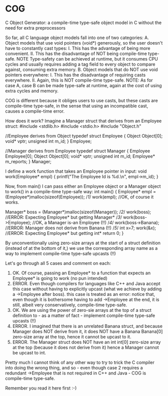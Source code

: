 # COG
C Object Generator: a compile-time type-safe object model in C without the need for extra preprocessors

So far, all C language object models fall into one of two categories:
A. Object models that use void pointers (void*) generously, so the user doesn't have to constantly cast types:
  I. This has the advantage of being more convenient.
  II. This has the disadvantage of NOT being compile-time type-safe.
  NOTE Type-safety can be achieved at runtime, but it consumes CPU cycles and usually requires adding a tag field to every object to compare against, consuming extra memory.
B. Object models that do NOT use void pointers everywhere:
  I. This has the disadvantage of requiring casts everywhere.
  II. Again, this is NOT compile-time type-safe.
  NOTE: As for case A, case B can be made type-safe at runtime, again at the cost of using extra cycles and memory.

COG is different because it obliges users to use casts, but these casts are compile-time type-safe, in the sense that using an incompatible cast, causes a compile-time error.

How does it work? Imagine a Manager struct that derives from an Employee struct:
#include <stdlib.h>
#include <stdio.h>
#include "Object.h"

//Employee derives from Object
typedef struct Employee
{
    Object Object[0];
    void* vptr;
    unsigned int m_id;
} Employee;

//Manager derives from Employee
typedef struct Manager
{
    Employee Employee[0];
    Object Object[0];
    void* vptr;
    unsigned int m_id;
    Employee* m_reports;
} Manager;

I define a work function that takes an Employee pointer in input:
void work(Employee* empl)
{
    printf("The Employee Id is %d.\n", empl->m_id);
}

Now, from main() I can pass either an Employee object or a Manager object to work() in a compile-time type-safe way:
int main()
{
  Employee* empl = (Employee*)malloc(sizeof(Employee));
  /*1*/ work(empl); //OK, of course it works.

  Manager* boss = (Manager*)malloc(sizeof(Manager));
  /*2*/ work(boss); //ERROR: Expecting Employee* but getting Manager*
  /*3*/ work(boss->Employee); //OK, a Manager is-an Employee (!!)
  /*4*/ work(boss->Banana); //ERROR: Manager does not derive from Banana (!!)
  /*5*/ int x=7; work(&x); //ERROR: Expecting Employee* but getting int*
  return 0;
}

By unconventionally using zero-size arrays at the start of a struct definition (instead of at the bottom of it,)
we use the corresponding array name as a way to implement compile-time type-safe upcasts (!!)

Let's go through all 5 cases and comment on each:
1. OK. Of course, passing an Employee* to a function that expects an Employee* is going to work (no pun intended)
2. ERROR. Even though compilers for languages like C++ and Java accept this case without having to explicitly upcast (what we achieve by adding a ->Employee after boss).
   this case is treated as an error: notice that, even though it is bothersome having to add ->Employee at the end, it is still, albeit very conservatively, compile-time type-safe.
3. OK. We are using the power of zero-sie arrays at the top of a struct definition to - as a matter of fact - implement compile-time type-safe upcasts (!!)
4. ERROR. I imagined that there is an unrelated Banana struct, and because Manager does NOT derive from it, it does NOT have a Banana Banana[0] zero-size array at the top, hence it cannot be upcast to it.
5. ERROR. The Manager struct does NOT have an int int[0] zero-size array at the top (because it does not derive from it) hence a Manager cannot be upcast to int.

Pretty much I cannot think of any other way to try to trick the C compiler into doing the wrong thing, and so - even though  case 2 requires a redundant ->Employee that is not required in C++ 
and Java - COG is compile-time type-safe.

Remember you read it here first :-)
